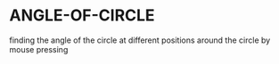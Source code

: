 # ANGLE-OF-CIRCLE
finding the angle of the circle at different positions around the circle by mouse pressing
